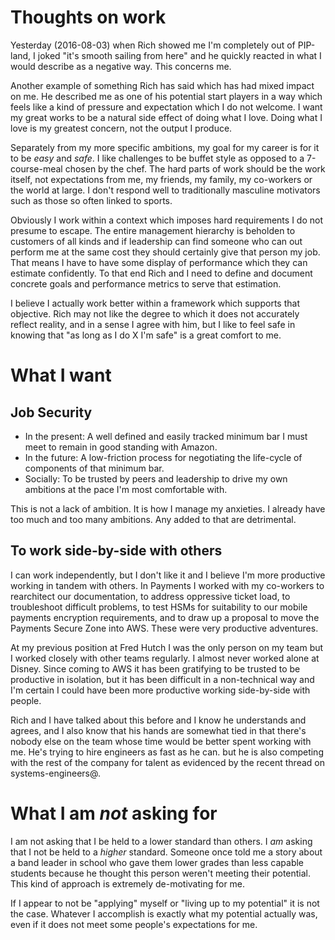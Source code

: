 # Thoughts on work

Yesterday (2016-08-03) when Rich showed me I'm completely out of PIP-land, I
joked "it's smooth sailing from here" and he quickly reacted in what I would
describe as a negative way. This concerns me.

Another example of something Rich has said which has had mixed impact on me.
He described me as one of his potential start players in a way which feels
like a kind of pressure and expectation which I do not welcome. I want my great
works to be a natural side effect of doing what I love. Doing what I love is my
greatest concern, not the output I produce.

Separately from my more specific ambitions, my goal for my career is for it to
be _easy_ and _safe_. I like challenges to be buffet style as opposed to a
7-course-meal chosen by the chef. The hard parts of work should be the work
itself, not expectations from me, my friends, my family, my co-workers or the
world at large. I don't respond well to traditionally masculine motivators such
as those so often linked to sports.

Obviously I work within a context which imposes hard requirements I do not
presume to escape. The entire management hierarchy is beholden to customers
of all kinds and if leadership can find someone who can out perform me at the
same cost they should certainly give that person my job. That means I have to
have some display of performance which they can estimate confidently. To that
end Rich and I need to define and document concrete goals and performance
metrics to serve that estimation.

I believe I actually work better within a framework which supports that
objective. Rich may not like the degree to which it does not accurately
reflect reality, and in a sense I agree with him, but I like to feel safe in
knowing that "as long as I do X I'm safe" is a great comfort to me.

# What I want

## Job Security

  - In the present: A well defined and easily tracked minimum bar I must meet to remain in good standing with Amazon.
  - In the future: A low-friction process for negotiating the life-cycle of components of that minimum bar.
  - Socially: To be trusted by peers and leadership to drive my own ambitions at the pace I'm most comfortable with.

This is not a lack of ambition. It is how I manage my anxieties. I already have
too much and too many ambitions. Any added to that are detrimental.

## To work side-by-side with others

I can work independently, but I don't like it and I believe I'm more
productive working in tandem with others. In Payments I worked with my
co-workers to rearchitect our documentation, to address oppressive ticket
load, to troubleshoot difficult problems, to test HSMs for suitability to our
mobile payments encryption requirements, and to draw up a proposal to move the
Payments Secure Zone into AWS. These were very productive adventures.

At my previous position at Fred Hutch I was the only person on my team but I
worked closely with other teams regularly. I almost never worked alone at
Disney. Since coming to AWS it has been gratifying to be trusted to be
productive in isolation, but it has been difficult in a non-technical way and
I'm certain I could have been more productive working side-by-side with
people.

Rich and I have talked about this before and I know he understands and agrees,
and I also know that his hands are somewhat tied in that there's nobody else
on the team whose time would be better spent working with me. He's trying to
hire engineers as fast as he can. but he is also competing with the rest of
the company for talent as evidenced by the recent thread on
systems-engineers@.

# What I am _not_ asking for

I am not asking that I be held to a lower standard than others. I _am_ asking
that I not be held to a _higher_ standard. Someone once told me a story about
a band leader in school who gave them lower grades than less capable students
because he thought this person weren't meeting their potential. This kind of
approach is extremely de-motivating for me.

If I appear to not be "applying" myself or "living up to my potential" it is
not the case. Whatever I accomplish is exactly what my potential actually was,
even if it does not meet some people's expectations for me.

#
